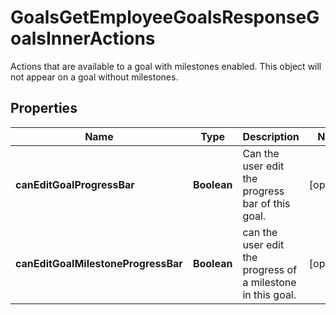 

# GoalsGetEmployeeGoalsResponseGoalsInnerActions

Actions that are available to a goal with milestones enabled. This object will not appear on a goal without milestones.

## Properties

| Name | Type | Description | Notes |
|------------ | ------------- | ------------- | -------------|
|**canEditGoalProgressBar** | **Boolean** | Can the user edit the progress bar of this goal. |  [optional] |
|**canEditGoalMilestoneProgressBar** | **Boolean** | can the user edit the progress of a milestone in this goal. |  [optional] |



